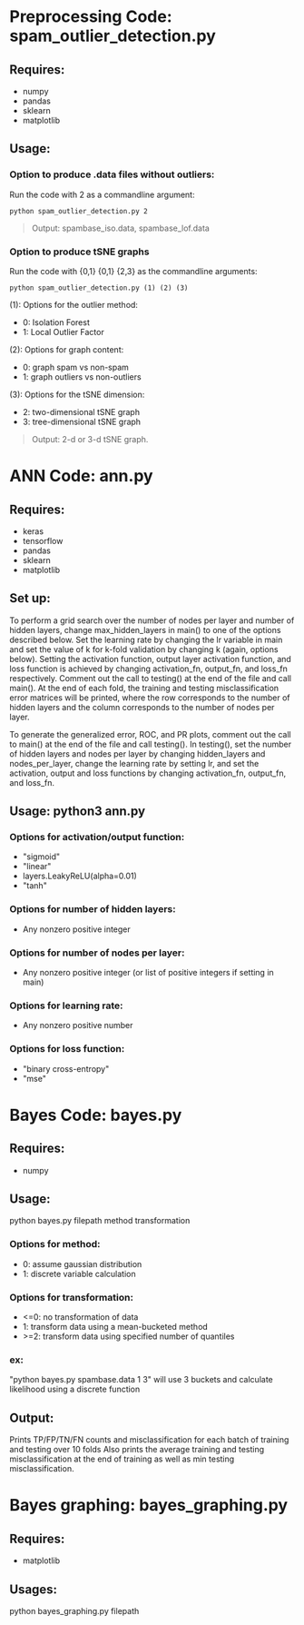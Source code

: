 # Preprocessing Code: spam_outlier_detection.py
## Requires:
  * numpy
  * pandas
  * sklearn
  * matplotlib
  
## Usage:
### Option to produce .data files without outliers:
Run the code with 2 as a commandline argument:
```
python spam_outlier_detection.py 2
```

> Output: spambase_iso.data, spambase_lof.data
  
### Option to produce tSNE graphs
Run the code with {0,1} {0,1} {2,3} as the commandline arguments:
```
python spam_outlier_detection.py (1) (2) (3)
```

(1): Options for the outlier method:
  * 0: Isolation Forest 
  * 1: Local Outlier Factor

(2): Options for graph content:
  * 0: graph spam vs non-spam
  * 1: graph outliers vs non-outliers
  
(3): Options for the tSNE dimension:
  * 2: two-dimensional tSNE graph
  * 3: tree-dimensional tSNE graph

> Output: 2-d or 3-d tSNE graph.
  

# ANN Code: ann.py
## Requires:
  * keras
  * tensorflow
  * pandas
  * sklearn
  * matplotlib

## Set up:
  To perform a grid search over the number of nodes per layer and number of hidden layers, change max_hidden_layers in
  main() to one of the options described below. Set the learning rate by changing the lr variable in main and set the 
  value of k for k-fold validation by changing k (again, options below). Setting the activation function, output layer 
  activation function, and loss function is achieved by changing activation_fn, output_fn, and loss_fn respectively. 
  Comment out the call to testing() at the end of the file and call main(). At the end of each fold, the training and 
  testing misclassification error matrices will be printed, where the row corresponds to the number of hidden layers 
  and the column corresponds to the number of nodes per layer.
  
  To generate the generalized error, ROC, and PR plots, comment out the call to main() at the end of the file and call
  testing(). In testing(), set the number of hidden layers and nodes per layer by changing hidden_layers and nodes_per_layer, 
  change the learning rate by setting lr, and set the activation, output and loss functions by changing activation_fn, 
  output_fn, and loss_fn.
  
 ## Usage: python3 ann.py

  ### Options for activation/output function:
  * "sigmoid"
  * "linear"
  * layers.LeakyReLU(alpha=0.01)
  * "tanh"

  ### Options for number of hidden layers:
   * Any nonzero positive integer

  ### Options for number of nodes per layer:
   * Any nonzero positive integer (or list of positive integers if setting in main)

  ### Options for learning rate:
   * Any nonzero positive number

  ### Options for loss function:
   * "binary cross-entropy"
   * "mse"


# Bayes Code: bayes.py
## Requires:
  * numpy

## Usage:
  python bayes.py filepath method transformation

  ### Options for method:
   * 0: assume gaussian distribution
   * 1: discrete variable calculation

  ### Options for transformation:
   * <=0: no transformation of data
   * 1: transform data using a mean-bucketed method
   * \>=2: transform data using specified number of quantiles

  ### ex:
  "python bayes.py spambase.data 1 3"
  will use 3 buckets and calculate likelihood using a discrete function

## Output:
  Prints TP/FP/TN/FN counts and misclassification for each batch of training and testing over 10 folds
  Also prints the average training and testing misclassification at the end of training as well as min testing misclassification.

# Bayes graphing: bayes_graphing.py
## Requires:
   * matplotlib

## Usages:
  python bayes_graphing.py filepath
